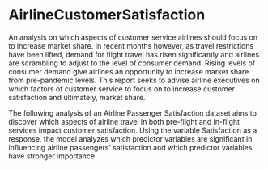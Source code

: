 # AirlineCustomerSatisfaction
An analysis on which aspects of customer service airlines should focus on to increase market share.
In recent months however, as travel restrictions have been lifted, demand for flight travel has risen significantly and airlines are scrambling to adjust to the level of consumer demand. Rising levels of consumer demand give airlines an opportunity to increase market share from pre-pandemic levels. This report seeks to advise airline executives on which factors of customer service to focus on to increase customer satisfaction and ultimately, market share. 

The following analysis of an Airline Passenger Satisfaction dataset aims to discover which aspects of airline travel in both pre-flight and in-flight services impact customer satisfaction. Using the variable Satisfaction as a response, the model analyzes which predictor variables are significant in influencing airline passengers’ satisfaction and which predictor variables have stronger importance
